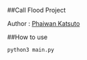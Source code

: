 ##Call Flood Project

Author : [Phaiwan Katsuto](https://facebook.com/iboy.sloth)

##How to use

`python3 main.py`
